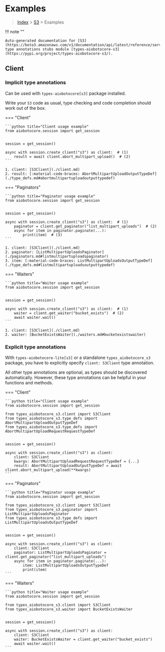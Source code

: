 # Examples

> [Index](../README.md) > [S3](./README.md) > Examples

!!! note ""

    Auto-generated documentation for [S3](https://boto3.amazonaws.com/v1/documentation/api/latest/reference/services/s3.html#S3)
    type annotations stubs module [types-aiobotocore-s3](https://pypi.org/project/types-aiobotocore-s3/).

## Client

### Implicit type annotations

Can be used with `types-aiobotocore[s3]` package installed.

Write your `S3` code as usual,
type checking and code completion should work out of the box.



=== "Client"

    ```python title="Client usage example"
    from aiobotocore.session import get_session


    session = get_session()

    async with session.create_client("s3") as client:  # (1)
        result = await client.abort_multipart_upload()  # (2)
    ```

    1. client: [S3Client](./client.md)
    2. result: [:material-code-braces: AbortMultipartUploadOutputTypeDef](./type_defs.md#abortmultipartuploadoutputtypedef) 



=== "Paginators"

    ```python title="Paginator usage example"
    from aiobotocore.session import get_session


    session = get_session()

    async with session.create_client("s3") as client:  # (1)
        paginator = client.get_paginator("list_multipart_uploads")  # (2)
        async for item in paginator.paginate(...):
            print(item)  # (3)
    ```

    1. client: [S3Client](./client.md)
    2. paginator: [ListMultipartUploadsPaginator](./paginators.md#listmultipartuploadspaginator)
    3. item: [:material-code-braces: ListMultipartUploadsOutputTypeDef](./type_defs.md#listmultipartuploadsoutputtypedef) 



=== "Waiters"

    ```python title="Waiter usage example"
    from aiobotocore.session import get_session


    session = get_session()

    async with session.create_client("s3") as client:  # (1)
        waiter = client.get_waiter("bucket_exists")  # (2)
        await waiter.wait()
    ```

    1. client: [S3Client](./client.md)
    2. waiter: [BucketExistsWaiter](./waiters.md#bucketexistswaiter)


### Explicit type annotations

With `types-aiobotocore-lite[s3]`
or a standalone `types_aiobotocore_s3` package, you have to explicitly specify
`client: S3Client` type annotation.

All other type annotations are optional, as types should be discovered automatically.
However, these type annotations can be helpful in your functions and methods.


=== "Client"

    ```python title="Client usage example"
    from aiobotocore.session import get_session

    from types_aiobotocore_s3.client import S3Client
    from types_aiobotocore_s3.type_defs import AbortMultipartUploadOutputTypeDef
    from types_aiobotocore_s3.type_defs import AbortMultipartUploadRequestRequestTypeDef


    session = get_session()

    async with session.create_client("s3") as client:
        client: S3Client
        kwargs: AbortMultipartUploadRequestRequestTypeDef = {...}
        result: AbortMultipartUploadOutputTypeDef = await client.abort_multipart_upload(**kwargs)
    ```



=== "Paginators"

    ```python title="Paginator usage example"
    from aiobotocore.session import get_session

    from types_aiobotocore_s3.client import S3Client
    from types_aiobotocore_s3.paginator import ListMultipartUploadsPaginator
    from types_aiobotocore_s3.type_defs import ListMultipartUploadsOutputTypeDef


    session = get_session()

    async with session.create_client("s3") as client:
        client: S3Client
        paginator: ListMultipartUploadsPaginator = client.get_paginator("list_multipart_uploads")
        async for item in paginator.paginate(...):
            item: ListMultipartUploadsOutputTypeDef
            print(item)
    ```



=== "Waiters"

    ```python title="Waiter usage example"
    from aiobotocore.session import get_session

    from types_aiobotocore_s3.client import S3Client
    from types_aiobotocore_s3.waiter import BucketExistsWaiter


    session = get_session()

    async with session.create_client("s3") as client:
        client: S3Client
        waiter: BucketExistsWaiter = client.get_waiter("bucket_exists")
        await waiter.wait()
    ```
